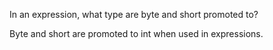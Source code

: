 In an expression, what type are byte and short promoted to?

Byte and short are promoted to int when used in expressions.
